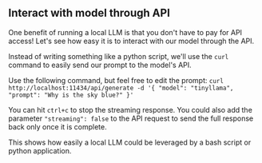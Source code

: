 ## Interact with model through API

One benefit of running a local LLM is that you don't have to pay for API access! Let's see how easy it is to interact with our model through the API.

Instead of writing something like a python script, we'll use the `curl` command to easily send our prompt to the model's API.

Use the following command, but feel free to edit the prompt:
`curl http://localhost:11434/api/generate -d '{
  "model": "tinyllama",
  "prompt": "Why is the sky blue?"
}'`

You can hit `ctrl+c` to stop the streaming response. You could also add the parameter `"streaming": false` to the API request to send the full response back only once it is complete.

This shows how easily a local LLM could be leveraged by a bash script or python application. 
